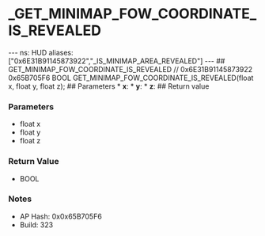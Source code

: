 # _GET_MINIMAP_FOW_COORDINATE_IS_REVEALED

--- ns: HUD aliases: ["0x6E31B91145873922","_IS_MINIMAP_AREA_REVEALED"] --- ## GET_MINIMAP_FOW_COORDINATE_IS_REVEALED  // 0x6E31B91145873922 0x65B705F6 BOOL GET_MINIMAP_FOW_COORDINATE_IS_REVEALED(float x, float y, float z);   ## Parameters * **x**: * **y**: * **z**:  ## Return value

### Parameters
* float x
* float y
* float z

### Return Value
* BOOL

### Notes
* AP Hash: 0x0x65B705F6
* Build: 323

